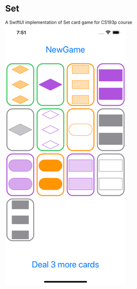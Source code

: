 # Set
A SwiftUI implementation of Set card game for CS193p course
<img src="./screenshot.png" alt="screenshot" width="390" height="844">
